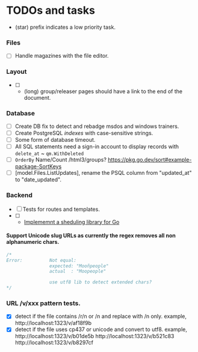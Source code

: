 # TODOs and tasks

  * (star) prefix indicates a low priority task.

### Files

- [ ] Handle magazines with the file editor.

### Layout

- [ ] * (long) group/releaser pages should have a link to the end of the document.

### Database

- [ ] Create DB fix to detect and rebadge msdos and windows trainers.
- [ ] Create PostgreSQL *indexes* with case-sensitive strings.
- [ ] Some form of database timeout.
- [ ] All SQL statements need a sign-in account to display records with `delete_at` ~ `qm.WithDeleted`
- [ ] `OrderBy` Name/Count /html3/groups? https://pkg.go.dev/sort#example-package-SortKeys
- [ ] [model.Files.ListUpdates], rename the PSQL column from "updated_at" to "date_updated".

### Backend

- [ ] Tests for routes and templates.
- [ ] * [Implememnt a sheduling library for Go](https://github.com/reugn/go-quartz)

#### Support Unicode slug URLs as currently the regex removes all non alphanumeric chars.

```go
/*
Error:      	Not equal:
            	expected: "Mooñpeople"
            	actual  : "Moopeople"

				use utf8 lib to detect extended chars?
*/
```

### URL /v/xxx pattern tests.

- [X] detect if the file contains /r/n or /n and replace with /n only.
		example, http://localhost:1323/v/af18f9b
- [X] detect if the file uses cp437 or unicode and convert to utf8.
        example, http://localhost:1323/v/b01de5b 
		         http://localhost:1323/v/b521c83
				 http://localhost:1323/v/b8297cf
